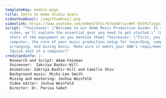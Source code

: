 ```yaml
---
templateKey: module-page
title: Intro to Home Studio Gears
videothumbnail: /img/thumbnail.png
videolink: https://www.youtube.com/embed/SYvLr67uUmE?si=HHl-8VSFo72uguxW"
script: "*Voiceover: \"Welcome to our Home Music Production Guide! In this
  video, we'll explore the essential gear you need to get started.\" [Quick
  shots of the equipment as you mention them] *Voiceover: \"First, you'll need a
  computer, the core of your music production setup for recording, composing,
  arranging, and mixing music. Make sure it meets your DAW’s requirements.\"
  [Quick shot of a computer]"
creditandinfo: |-
  Research and Script: Adam Fainman
  Voiceover:  Zakriya Bashir-Hill 
  Animation: Zakriya Bashir-Hill and Camille Shiu
  Background music: Micki-Lee Smith
  Mixing and mastering: Joshua Weinfeld
  Video editor: Joshua Weinfeld
  Director: Dr. Parisa Sabet
---
```

